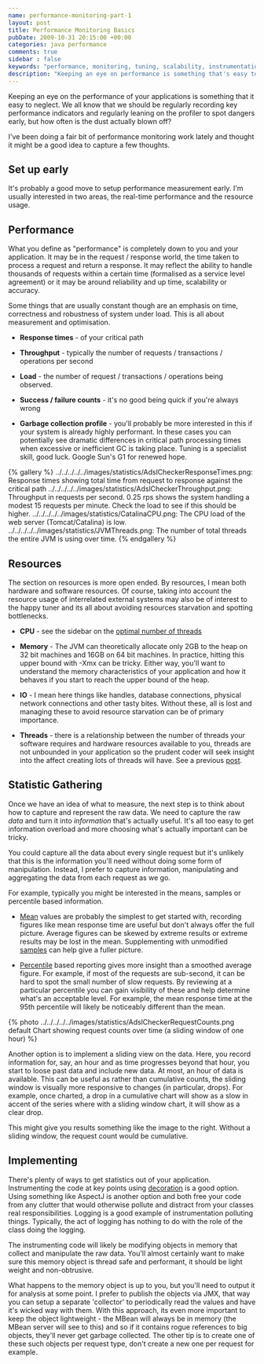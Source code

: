 ```yaml
---
name: performance-monitoring-part-1
layout: post
title: Performance Monitoring Basics
pubDate: 2009-10-31 20:15:00 +00:00
categories: java performance
comments: true
sidebar : false
keywords: "performance, monitoring, tuning, scalability, instrumentation, aop, aspectj, requests per second, rps, java melody, jmx"
description: "Keeping an eye on performance is something that's easy to neglect. Get a few pointers about setting this up early, what to watch for and a few implementation tips."
---
```


Keeping an eye on the performance of your applications is something that it easy to neglect. We all know that we should be regularly recording key performance indicators and regularly leaning on the profiler to spot dangers early, but how often is the dust actually blown off?
  
I've been doing a fair bit of performance monitoring work lately and thought it might be a good idea to capture a few thoughts.

<!-- more -->
  
## Set up early

It's probably a good move to setup performance measurement early. I'm usually interested in two areas, the real-time performance and the resource usage.

  

## Performance


What you define as "performance" is completely down to you and your application. It may be in the request / response world, the time taken to process a request and return a response. It may reflect the ability to handle thousands of requests within a certain time (formalised as a service level agreement) or it may be around reliability and up time, scalability or accuracy.

Some things that are usually constant though are an emphasis on time, correctness and robustness of system under load. This is all about measurement and optimisation.


  * __Response times__ - of your critical path

  * __Throughput__ - typically the number of requests / transactions / operations per second

  * __Load__ - the number of request / transactions / operations being observed.

  * __Success / failure counts__ - it's no good being quick if you're always wrong

  * __Garbage collection profile__ - you'll probably be more interested in this if your system is already highly performant. In these cases you can potentially see dramatic differences in critical path processing times when excessive or inefficient GC is taking place. Tuning is a specialist skill, good luck. Google Sun's G1 for renewed hope.


{% gallery %}
../../../../../images/statistics/AdslCheckerResponseTimes.png: Response times showing total time from request to response against the critical path
../../../../../images/statistics/AdslCheckerThroughput.png: Throughput in requests per second. 0.25 rps shows the system handling a modest 15 requests per minute. Check the load to see if this should be higher.
../../../../../images/statistics/CatalinaCPU.png: The CPU load of the web server (Tomcat/Catalina) is low.
../../../../../images/statistics/JVMThreads.png: The number of total threads the entire JVM is using over time.
{% endgallery %}


## Resources

  
The section on resources is more open ended. By resources, I mean both hardware and software resources. Of course, taking into account the resource usage of interrelated external systems may also be of interest to the happy tuner and its all about avoiding resources starvation and spotting bottlenecks.

  * __CPU__ - see the sidebar on the [optimal number of threads](http://tempusfugitlibrary.org/recipes/2012/07/12/optimise-the-number-of-threads/)

  * __Memory__ - The JVM can theoretically allocate only 2GB to the heap on 32 bit machines and 16GB on 64 bit machines. In practice, hitting this upper bound with -Xmx can be tricky. Either way, you'll want to understand the memory characteristics of your application and how it behaves if you start to reach the upper bound of the heap.

  * __IO__ - I mean here things like handles, database connections, physical network connections and other tasty bites. Without these, all is lost and managing these to avoid resource starvation can be of primary importance.

  * __Threads__ - there is a relationship between the number of threads your software requires and hardware resources available to you, threads are not unbounded in your application so the prudent coder will seek insight into the affect creating lots of threads will have. See a previous [post](/blog/2009/02/26/less-is-more/).
  

## Statistic Gathering

  
Once we have an idea of what to measure, the next step is to think about how to capture and represent the raw data. We need to capture the raw _data_ and turn it into _information_ that's actually useful. It's all too easy to get information overload and more choosing what's actually important can be tricky.

You could capture all the data about every single request but it's unlikely that this is the information you'll need without doing some form of manipulation. Instead, I prefer to capture information, manipulating and aggregating the data from each request as we go.

For example, typically you might be interested in the means, samples or percentile based information.

  
 * [Mean](http://en.wikipedia.org/wiki/Arithmetic_mean) values are probably the simplest to get started with, recording figures like mean response time are useful but don't always offer the full picture. Average figures can be skewed by extreme results or extreme results may be lost in the mean. Supplementing with unmodified [samples](http://en.wikipedia.org/wiki/Sample_%28statistics%29) can help give a fuller picture.

  
 * [Percentile](http://en.wikipedia.org/wiki/Percentile_rank) based reporting gives more insight than a smoothed average figure. For example, if most of the requests are sub-second, it can be hard to spot the small number of slow requests. By reviewing at a particular percentile you can gain visibility of these and help determine what's an acceptable level. For example, the mean response time at the 95th percentile will likely be noticeably different than the mean.


{% photo ../../../../../images/statistics/AdslCheckerRequestCounts.png default Chart showing request counts over time (a sliding window of one hour) %}

Another option is to implement a sliding view on the data. Here, you record information for, say, an hour and as time progresses beyond that hour, you start to loose past data and include new data. At most, an hour of data is available. This can be useful as rather than cumulative counts, the sliding window is visually more responsive to changes (in particular, drops). For example, once charted, a drop in a cumulative chart will show as a slow in accent of the series where with a sliding window chart, it will show as a clear drop.

This might give you results something like the image to the right. Without a sliding window, the request count would be cumulative.


## Implementing

  
There's plenty of ways to get statistics out of your application. Instrumenting the code at key points using [decoration](http://en.wikipedia.org/wiki/Composite_pattern) is a good option. Using something like AspectJ is another option and both free your code from any clutter that would otherwise pollute and distract from your classes real responsibilities. Logging is a good example of instrumentation polluting things. Typically, the act of logging has nothing to do with the role of the class doing the logging.

  
The instrumenting code will likely be modifying objects in memory that collect and manipulate the raw data. You'll almost certainly want to make sure this memory object is thread safe and performant, it should be light weight and non-obtrusive.

  
What happens to the memory object is up to you, but you'll need to output it for analysis at some point. I prefer to publish the objects via JMX, that way you can setup a separate 'collector' to periodically read the values and have it's wicked way with them. With this approach, its even more important to keep the object lightweight - the MBean will always be in memory (the MBean server will see to this) and so if it contains rogue references to big objects, they'll never get garbage collected. The other tip is to create one of these such objects per request type, don't create a new one per request for example.


  


